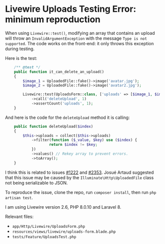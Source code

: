 # Livewire Uploads Testing Error: minimum reproduction

When using `Livewire::test()`, modifying an array that contains an upload will throw an `InvalidArgumentException` with the message `Type is not supported`. The code works on the front-end: it only throws this exception during testing.

Here is the test:
```php
    /** @test */
    public function it_can_delete_an_upload()
    {
        $image_1 = UploadedFile::fake()->image('avatar.jpg');
        $image_2 = UploadedFile::fake()->image('avatar2.jpg');

        Livewire::test(UploadsForm::class, ['uploads' => [$image_1, $image_2]])
            ->call('deleteUpload', 1)
            ->assertCount('uploads', 1);
    }
```

And here is the code for the `deleteUpload` method it is calling:
```php
    public function deleteUpload($index)
    {
        $this->uploads = collect($this->uploads)
            ->filter(function ($_value, $key) use ($index) {
                    return $index != $key;
            })
            ->values() // Rekey array to prevent errors.
            ->toArray();
    }
```

I think this is related to issues [#1222](https://github.com/livewire/livewire/issues/1222) and [#2353](https://github.com/livewire/livewire/issues/2353). 
Josué Artaud suggested that this issue may be caused by the `Illuminate\Http\UploadedFile` class not being serializable to JSON.

To reproduce the issue, clone the repo, run `composer install`, then run `php artisan test`.

I am using Livewire version 2.6, PHP 8.0.10 and Laravel 8.

Relevant files:

* `app/Http/Livewire/UploadsForm.php`
* `resources/views/livewire/uploads-form.blade.php`
* `tests/Feature/UploadsTest.php`
